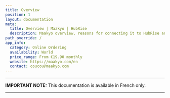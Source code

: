 ```yaml
---
title: Overview
position: 1
layout: documentation
meta:
  title: Overview | Maakyo | HubRise
  description: Maakyo overview, reasons for connecting it to HubRise and summary of integrated features. Synchronise data between your EPOS and your apps.
path_override: /
app_info:
  category: Online Ordering
  availability: World
  price_range: From €19.90 monthly
  website: https://maakyo.com/en
  contact: coucou@maakyo.com
---
```


---

**IMPORTANT NOTE:** This documentation is available <Link to="/fr/apps/maakyo" addLocalePrefix={false}>in French only</Link>.

---
